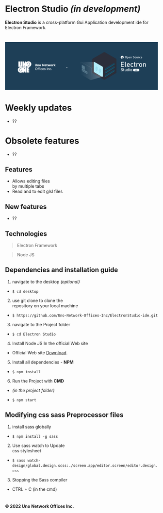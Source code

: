 # Electron Studio *(in development)*

**Electron Studio** is a cross-platform Gui Application development ide for Electron Framework.

#

![Electron Studio - Project](Doc/repo_banner.png)

# Weekly updates

- ??

# Obsolete features

- ??

## Features

- Allows editing files <br> by multiple tabs
- Read and to edit glsl files

## New features

- ??

## Technologies

> Electron Framework 

> Node JS

## Dependencies and installation guide

1. navigate to the desktop *(optional)*

- `$ cd desktop`

2. use git clone to clone the <br>repository on your local machine

- `$ https://github.com/Uno-Network-Offices-Inc/ElectronStudio-ide.git`

3. navigate to the Project folder

- `$ cd Electron Studio`

4. Install Node JS In the official Web site

- Official Web site [Download](https://nodejs.org/en/download/).

5. Install all dependencies - **NPM**

- `$ npm install`

6. Run the Project with **CMD**

- *(in the project folder)*

- `$ npm start`

## Modifying css sass Preprocessor files

1. install sass globally

- `$ npm install -g sass`

2. Use sass watch to Update <br> css stylesheet

-  `$ sass watch- design/global.design.scss:./screen.app/editor.screen/editor.design.css`

3. Stopping the Sass compiler

- CTRL + C (in the cmd)

# 

#### © 2022 Uno Network Offices Inc.
